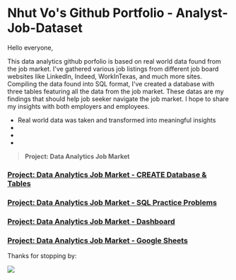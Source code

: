 # Nhut Vo's Github Portfolio - Analyst-Job-Dataset  

Hello everyone,

This data analytics github porfolio is based on real world data found from the job market. I've gathered various job listings from different job board websites like LinkedIn, Indeed, WorkInTexas, and much more sites. Compiling the data found into SQL format, I've created a database with three tables featuring all the data from the job market. These datas are my findings that should help job seeker navigate the job market. I hope to share my insights with both employers and employees. 

* Real world data was taken and transformed into meaningful insights
* 
* 
* 

> **Project: Data Analytics Job Market**

### [Project: Data Analytics Job Market - CREATE Database & Tables](https://github.com/vovo007/SQL-Analytics-Job-Market-Dataset/blob/main/Create_Database%26Table)

### [Project: Data Analytics Job Market - SQL Practice Problems](https://github.com/vovo007/SQL-Analytics-Job-Market-Dataset/blob/main/Query_Challenger)

### [Project: Data Analytics Job Market - Dashboard](https://public.tableau.com/app/profile/nhut.vo4927/viz/RealAnalytics_17510476448520/USAAnalyticsJobMarket)

### [Project: Data Analytics Job Market - Google Sheets](https://docs.google.com/spreadsheets/d/1p8cdtake38t07ErRhz5fYOtItuZ23IgeSD8Sdozfn34/edit?gid=0#gid=0)

Thanks for stopping by:


![](images/tux.png)
